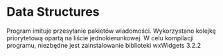 # Data Structures
Program imituje przesyłanie pakietów wiadomości.
Wykorzystano kolejkę priorytetową opartą na liście jednokierunkowej.
W celu kompilacji programu, niezbędne jest zainstalowanie biblioteki wxWidgets 3.2.2
